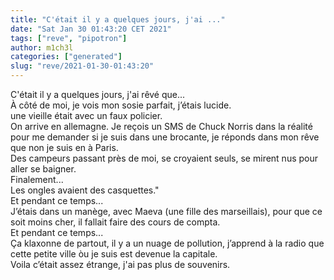 ```yaml
---
title: "C'était il y a quelques jours, j'ai ..."
date: "Sat Jan 30 01:43:20 CET 2021"
tags: ["reve", "pipotron"]
author: m1ch3l
categories: ["generated"]
slug: "reve/2021-01-30-01:43:20"
---
```


C'était il y a quelques jours, j'ai rêvé que...<br>
À côté de moi, je vois mon sosie parfait, j’étais lucide.<br>
une vieille était avec un faux policier.<br>
On arrive en allemagne. Je reçois un SMS de Chuck Norris dans la réalité pour me demander si je suis dans une brocante, je réponds dans mon rêve que non je suis en à Paris.<br>
Des campeurs passant près de moi, se croyaient seuls, se mirent nus pour aller se baigner.<br>
Finalement...<br>
Les ongles avaient des casquettes."<br>
Et pendant ce temps...<br>
J’étais dans un manège, avec Maeva (une fille des marseillais), pour que ce soit moins cher, il fallait faire des cours de compta.<br>
Et pendant ce temps...<br>
Ça klaxonne de partout, il y a un nuage de pollution, j’apprend à la radio que cette petite ville òu je suis est devenue la capitale.<br>
Voila c’était assez étrange, j'ai pas plus de souvenirs.<br>
